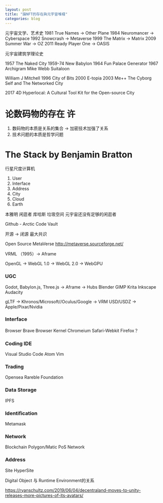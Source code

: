 ```yaml
---
layout: post
title: "論NFT的存在與元宇宙堆棧"
categories: blog
---
```


元宇宙文学、艺术史
1981 True Names -> Other Plane
1984 Neuromancer -> Cyberspace
1992 Snowcrash -> Metaverse
1999 The Matrix -> Matrix
2009 Summer War -> OZ
2011 Ready Player One -> OASIS

元宇宙建筑学理论史

1957 The Naked City
1959-74 New Babylon
1964  Fun Palace
  Generator
1967  Archigram Mike Webb Suitaloon

William J Mitchell
  1996 City of Bits
  2000 E-topia
  2003 Me++ The Cyborg Self and The Networked City

2017 4D Hyperlocal: A Cultural Tool Kit for the Open-source City

# 论数码物的存在 许
1. 数码物的本质是关系的集合 -> 加密技术加强了关系
2. 技术问题的本质是哲学问题

# The Stack by Benjamin Bratton
行星尺度计算机
1. User 
2. Interface
3. Address
4. City
5. Cloud
6. Earth


本雅明 闲逛者
库哈斯 垃圾空间
元宇宙还没有足够的闲逛者

Github - Arctic Code Vault

开源 -> 闭源
最大共识

Open Source MetaVerse
http://metaverse.sourceforge.net/

VRML （1995）-> Aframe

OpenGL -> WebGL 1.0 -> WebGL 2.0 -> WebGPU


### UGC
Godot, Babylon.js, Three.js -> Aframe -> Hubs
Blender
GIMP
Krita
Inkscape
Audacity

gLTF -> Khronos/Microsoft//Oculus/Google
     -> VRM
USD/USDZ -> Apple/Pixar/Nvidia

### Interface
Browser
  Brave
     Browser Kernel Chromeium Safari-Webkit Firefox？ 

### Coding IDE
Visual Studio Code
Atom
Vim

### Trading  
Opensea Rareble Foundation

### Data Storage
IPFS

### Identification
Metamask

### Network
Blockchain
Polygon/Matic PoS Network

### Address
Site
HyperSite

Digital Object 与 Runtime Environment的关系


https://ryanschultz.com/2019/06/04/decentraland-moves-to-unity-releases-more-pictures-of-its-avatars/